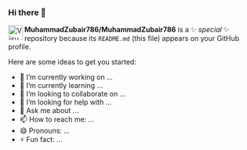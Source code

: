 ### Hi there 👋
<img align="left" alt="Visual Studio Code" width="30px" src="https://drive.google.com/file/d/1MrPDX5vZTgElN_yBtxZqyF7CZrm6t6Ua/view?usp=sharing" />


**MuhammadZubair786/MuhammadZubair786** is a ✨ _special_ ✨ repository because its `README.md` (this file) appears on your GitHub profile.

Here are some ideas to get you started:

- 🔭 I’m currently working on ...
- 🌱 I’m currently learning ...
- 👯 I’m looking to collaborate on ...
- 🤔 I’m looking for help with ...
- 💬 Ask me about ...
- 📫 How to reach me: ...
- 😄 Pronouns: ...
- ⚡ Fun fact: ...

